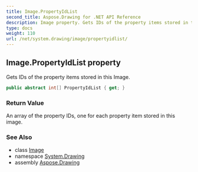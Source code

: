 ```yaml
---
title: Image.PropertyIdList
second_title: Aspose.Drawing for .NET API Reference
description: Image property. Gets IDs of the property items stored in this Image
type: docs
weight: 110
url: /net/system.drawing/image/propertyidlist/
---
```

## Image.PropertyIdList property

Gets IDs of the property items stored in this Image.

```csharp
public abstract int[] PropertyIdList { get; }
```

### Return Value

An array of the property IDs, one for each property item stored in this image.

### See Also

* class [Image](../)
* namespace [System.Drawing](../../image/)
* assembly [Aspose.Drawing](../../../)



